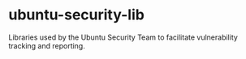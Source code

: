 # ubuntu-security-lib
Libraries used by the Ubuntu Security Team to facilitate vulnerability tracking and reporting.
